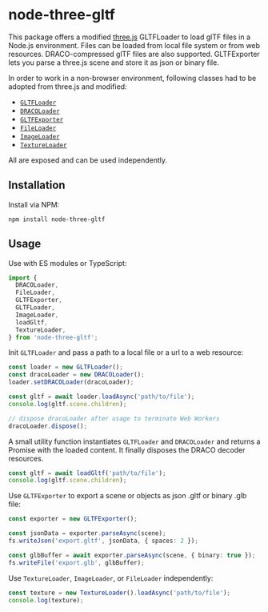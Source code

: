 # node-three-gltf

This package offers a modified [three.js](https://threejs.org/) GLTFLoader to load glTF files in a Node.js environment.
Files can be loaded from local file system or from web resources.
DRACO-compressed glTF files are also supported.
GLTFExporter lets you parse a three.js scene and store it as json or binary file.

In order to work in a non-browser environment, following classes had to be adopted from three.js and modified:

* [`GLTFLoader`](https://threejs.org/docs/index.html#examples/en/loaders/GLTFLoader)
* [`DRACOLoader`](https://threejs.org/docs/index.html#examples/en/loaders/DRACOLoader)
* [`GLTFExporter`](https://threejs.org/docs/index.html#examples/en/exporters/GLTFExporter)
* [`FileLoader`](https://threejs.org/docs/index.html#api/en/loaders/FileLoader)
* [`ImageLoader`](https://threejs.org/docs/index.html#api/en/loaders/ImageLoader)
* [`TextureLoader`](https://threejs.org/docs/index.html#api/en/loaders/TextureLoader)

All are exposed and can be used independently.

## Installation

Install via NPM:

```
npm install node-three-gltf
```

## Usage

Use with ES modules or TypeScript:

```typescript
import {
  DRACOLoader,
  FileLoader,
  GLTFExporter,
  GLTFLoader,
  ImageLoader,
  loadGltf,
  TextureLoader,
} from 'node-three-gltf';
```

Init `GLTFLoader` and pass a path to a local file or a url to a web resource:
```typescript
const loader = new GLTFLoader();
const dracoLoader = new DRACOLoader();
loader.setDRACOLoader(dracoLoader);

const gltf = await loader.loadAsync('path/to/file');
console.log(gltf.scene.children);

// dispose dracoLoader after usage to terminate Web Workers
dracoLoader.dispose();
```

A small utility function instantiates `GLTFLoader` and `DRACOLoader`
and returns a Promise with the loaded content.
It finally disposes the DRACO decoder resources.
```typescript
const gltf = await loadGltf('path/to/file');
console.log(gltf.scene.children);
```

Use `GLTFExporter` to export a scene or objects as json .gltf or binary .glb file:
```typescript
const exporter = new GLTFExporter();

const jsonData = exporter.parseAsync(scene);
fs.writeJson('export.gltf', jsonData, { spaces: 2 });

const glbBuffer = await exporter.parseAsync(scene, { binary: true });
fs.writeFile('export.glb', glbBuffer);
```

Use `TextureLoader`, `ImageLoader`, or `FileLoader` independently:
```typescript
const texture = new TextureLoader().loadAsync('path/to/file');
console.log(texture);
```

